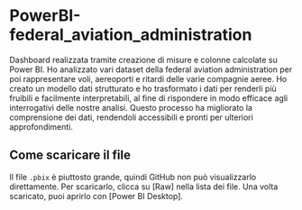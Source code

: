 # PowerBI-federal_aviation_administration
Dashboard realizzata tramite creazione di misure e colonne calcolate su Power BI. Ho analizzato vari dataset della federal aviation administration per poi rappresentare voli, aereoporti e ritardi delle varie compagnie aeree. Ho creato un modello dati strutturato e ho trasformato i dati per renderli più fruibili e facilmente interpretabili, al fine di rispondere in modo efficace agli interrogativi delle nostre analisi. Questo processo ha migliorato la comprensione dei dati, rendendoli accessibili e pronti per ulteriori approfondimenti.
## Come scaricare il file
Il file `.pbix` è piuttosto grande, quindi GitHub non può visualizzarlo direttamente. Per scaricarlo, clicca su [Raw] nella lista dei file. Una volta scaricato, puoi aprirlo con [Power BI Desktop].

